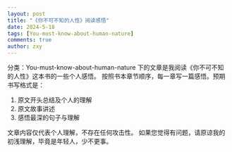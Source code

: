 ```yaml
---
layout: post
title: "《你不可不知的人性》阅读感悟"
date: 2024-5-18
tags: [You-must-know-about-human-nature]
comments: true
author: zxy
---
```


分类：You-must-know-about-human-nature 下的文章是我阅读《你不可不知的人性》这本书的一些个人感悟。
按照书本章节顺序，每一章写一篇感悟。预期书写格式是：

1. 原文开头总结及个人的理解
2. 原文故事讲述
3. 感悟最深的句子与理解

文章内容仅代表个人理解，不存在任何攻击性。
如果您觉得有问题，请原谅我的初浅理解，毕竟是年轻人，少不更事。
